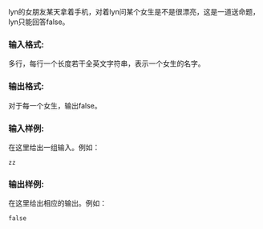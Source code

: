 lyn的女朋友某天拿着手机，对着lyn问某个女生是不是很漂亮，这是一道送命题，lyn只能回答false。

### 输入格式:

多行，每行一个长度若干全英文字符串，表示一个女生的名字。

### 输出格式:

对于每一个女生，输出false。

### 输入样例:

在这里给出一组输入。例如：

```in
zz
```

### 输出样例:

在这里给出相应的输出。例如：

```out
false
```

